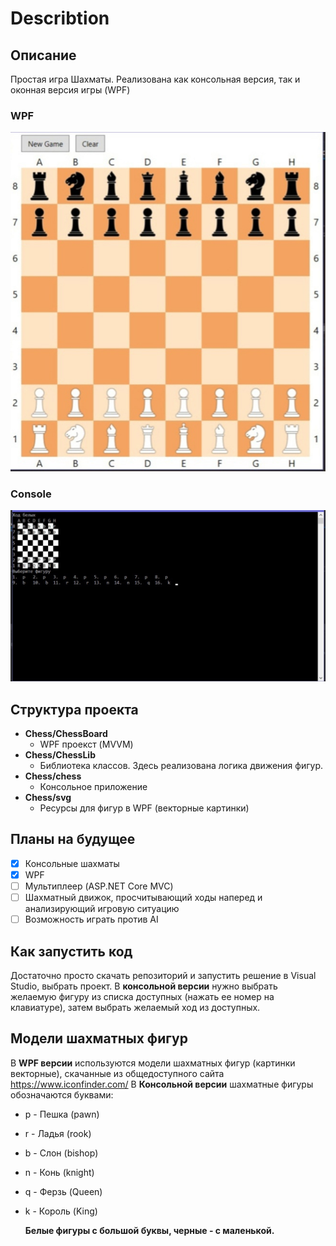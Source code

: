 # Describtion
## Описание
Простая игра Шахматы. Реализована как консольная версия, так и оконная версия игры (WPF)
### WPF
![alt text](images/wcmd67vQBDo.jpg)
### Console
![alt text](images/11oHN91EaFc.jpg)
## Структура проекта
- **Chess/ChessBoard**
    - WPF проекст (MVVM)
- **Chess/ChessLib**
    - Библиотека классов. Здесь реализована логика движения фигур.
- **Chess/chess**
    - Консольное приложение
- **Chess/svg**
    - Ресурсы для фигур в WPF (векторные картинки)
## Планы на будущее
- [x] Консольные шахматы
- [X] WPF
- [ ] Мультиплеер (ASP.NET Core MVC)
- [ ] Шахматный движок, просчитывающий ходы наперед и анализирующий игровую ситуацию
- [ ] Возможность играть против AI
## Как запустить код
Достаточно просто скачать репозиторий и запустить решение в Visual Studio, выбрать проект.
В **консольной версии** нужно выбрать желаемую фигуру из списка доступных (нажать ее номер на клавиатуре), затем выбрать желаемый ход из доступных.
## Модели шахматных фигур
В **WPF версии** используются модели шахматных фигур (картинки векторные), скачанные из общедоступного сайта https://www.iconfinder.com/
В **Консольной версии** шахматные фигуры обозначаются буквами:
- p - Пешка (pawn)
- r - Ладья (rook)
- b - Слон (bishop)
- n - Конь (knight)
- q - Ферзь (Queen)
- k - Король (King)
  
  **Белые фигуры с большой буквы, черные - с маленькой.**
